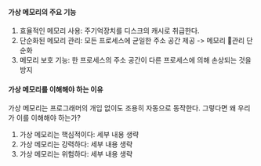 #### 가상 메모리의 주요 기능
1. 효율적인 메모리 사용: 주기억장치를 디스크의 캐시로 취급한다.
2. 단순화된 메모리 관리: 모든 프로세스에 균일한 주소 공간 제공 -> 메모리 관리 단순화
3. 메모리 보호 기능: 한 프로세스의 주소 공간이 다른 프로세스에 의해 손상되는 것을 방지

#### 가상 메모리를 이해해야 하는 이유
가상 메모리는 프로그래머의 개입 없이도 조용히 자동으로 동작한다. 그렇다면 왜 우리가 이를 이해해야 하는가?
1. 가상 메모리는 핵심적이다: 세부 내용 생략
2. 가상 메모리는 강력하다: 세부 내용 생략
3. 가상 메모리는 위험하다: 세부 내용 생략

